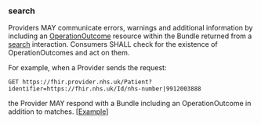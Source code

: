 ### search
Providers MAY communicate errors, warnings and additional information by including an
[OperationOutcome](https://hl7.org/fhir/R4/operationoutcome.html) resource within the Bundle returned from a 
[search](https://hl7.org/fhir/R4/http.html#search) interaction. 
Consumers SHALL check for the existence of OperationOutcomes and act on them.

For example, when a Provider sends the request:
```
GET https://fhir.provider.nhs.uk/Patient?identifier=https://fhir.nhs.uk/Id/nhs-number|9912003888
```
the Provider MAY respond with a Bundle including an OperationOutcome in addition to matches. [[Example](Bundle-response-searchreturnswarning.html)]


